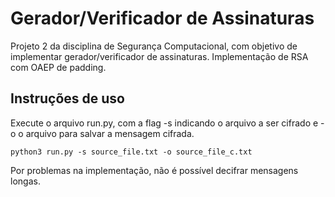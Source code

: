 # Gerador/Verificador de Assinaturas
Projeto 2 da disciplina de Segurança Computacional, com objetivo de implementar gerador/verificador de assinaturas. Implementação de RSA com OAEP de padding.

## Instruções de uso
Execute o arquivo run.py, com a flag -s indicando o arquivo a ser cifrado e -o o arquivo para salvar a mensagem cifrada.


```console
python3 run.py -s source_file.txt -o source_file_c.txt
```

Por problemas na implementação, não é possível decifrar mensagens longas.
